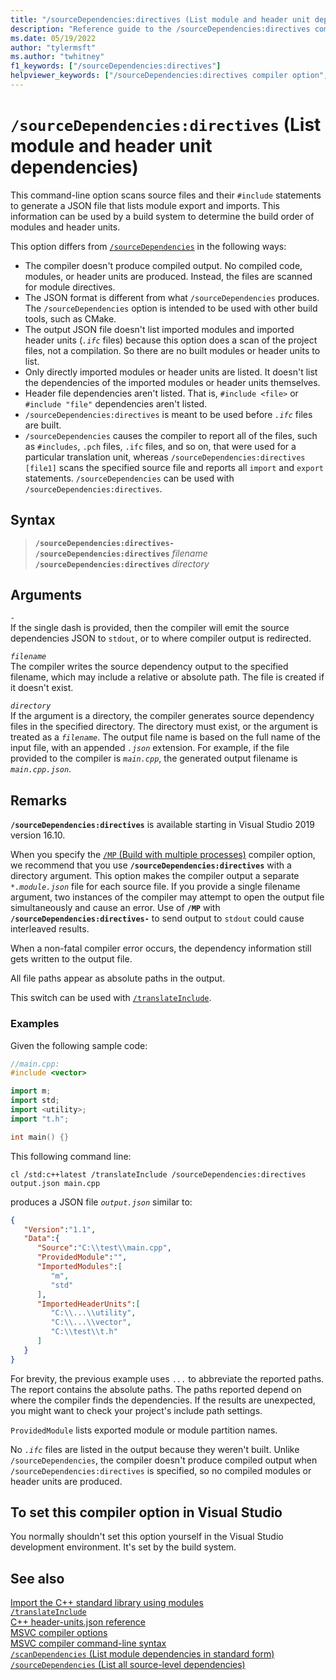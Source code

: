 ```yaml
---
title: "/sourceDependencies:directives (List module and header unit dependencies)"
description: "Reference guide to the /sourceDependencies:directives compiler option in Microsoft C++."
ms.date: 05/19/2022
author: "tylermsft"
ms.author: "twhitney"
f1_keywords: ["/sourceDependencies:directives"]
helpviewer_keywords: ["/sourceDependencies:directives compiler option", "/sourceDependencies:directives"]
---
```

# `/sourceDependencies:directives` (List module and header unit dependencies)

This command-line option scans source files and their `#include` statements to generate a JSON file that lists module export and imports. This information can be used by a build system to determine the build order of modules and header units.

This option differs from [`/sourceDependencies`](sourcedependencies.md) in the following ways:

- The compiler doesn't produce compiled output. No compiled code, modules, or header units are produced. Instead, the files are scanned for module directives.
- The JSON format is different from what `/sourceDependencies` produces. The `/sourceDependencies` option is intended to be used with other build tools, such as CMake.
- The output JSON file doesn't list imported modules and imported header units (*`.ifc`* files) because this option does a scan of the project files, not a compilation. So there are no built modules or header units to list.
- Only directly imported modules or header units are listed. It doesn't list the dependencies of the imported modules or header units themselves.
- Header file dependencies aren't listed. That is, `#include <file>` or `#include "file"` dependencies aren't listed.
- `/sourceDependencies:directives` is meant to be used before *`.ifc`* files are built.
- `/sourceDependencies` causes the compiler to report all of the files, such as `#includes`, `.pch` files, `.ifc` files, and so on, that were used for a particular translation unit, whereas `/sourceDependencies:directives [file1]` scans the specified source file and reports all `import` and `export` statements. `/sourceDependencies` can be used with `/sourceDependencies:directives`.

## Syntax

> **`/sourceDependencies:directives-`**\
> **`/sourceDependencies:directives`** *filename*\
> **`/sourceDependencies:directives`** *directory*

## Arguments

*`-`*\
If the single dash is provided, then the compiler will emit the source dependencies JSON to `stdout`, or to where compiler output is redirected.

*`filename`*\
The compiler writes the source dependency output to the specified filename, which may include a relative or absolute path. The file is created if it doesn't exist.

*`directory`*\
If the argument is a directory, the compiler generates source dependency files in the specified directory. The directory must exist, or the argument is treated as a *`filename`*. The output file name is based on the full name of the input file, with an appended *`.json`* extension. For example, if the file provided to the compiler is *`main.cpp`*, the generated output filename is *`main.cpp.json`*.

## Remarks

**`/sourceDependencies:directives`** is available starting in Visual Studio 2019 version 16.10.

When you specify the [`/MP` (Build with multiple processes)](mp-build-with-multiple-processes.md) compiler option, we recommend that you use **`/sourceDependencies:directives`** with a directory argument. This option makes the compiler output a separate *`*.module.json`* file for each source file. If you provide a single filename argument, two instances of the compiler may attempt to open the output file simultaneously and cause an error. Use of **`/MP`** with **`/sourceDependencies:directives-`** to send output to `stdout` could cause interleaved results.

When a non-fatal compiler error occurs, the dependency information still gets written to the output file.

All file paths appear as absolute paths in the output.

This switch can be used with [`/translateInclude`](translateinclude.md).

### Examples

Given the following sample code:

```cpp
//main.cpp:
#include <vector>

import m;
import std;
import <utility>;
import "t.h";

int main() {}
```

This following command line:

`cl /std:c++latest /translateInclude /sourceDependencies:directives output.json main.cpp`

produces a JSON file *`output.json`* similar to:

```JSON
{
   "Version":"1.1",
   "Data":{
      "Source":"C:\\test\\main.cpp",
      "ProvidedModule":"",
      "ImportedModules":[
         "m",
         "std"
      ],
      "ImportedHeaderUnits":[
         "C:\\...\\utility",
         "C:\\...\\vector",
         "C:\\test\\t.h"
      ]
   }
}
```

For brevity, the previous example uses `...` to abbreviate the reported paths. The report contains the absolute paths. The paths reported depend on where the compiler finds the dependencies. If the results are unexpected, you might want to check your project's include path settings.

`ProvidedModule` lists exported module or module partition names.

No *`.ifc`* files are listed in the output because they weren't built. Unlike `/sourceDependencies`, the compiler doesn't produce compiled output when `/sourceDependencies:directives` is specified, so no compiled modules or header units are produced.

## To set this compiler option in Visual Studio

You normally shouldn't set this option yourself in the Visual Studio development environment. It's set by the build system.

## See also

[Import the C++ standard library using modules](../../cpp/tutorial-import-stl-named-module.md)\
[`/translateInclude`](translateinclude.md)\
[C++ header-units.json reference](header-unit-json-reference.md)\
[MSVC compiler options](compiler-options.md)\
[MSVC compiler command-line syntax](compiler-command-line-syntax.md)\
[`/scanDependencies` (List module dependencies in standard form)](scandependencies.md)\
[`/sourceDependencies` (List all source-level dependencies)](sourcedependencies.md)

